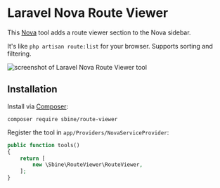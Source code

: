 # Laravel Nova Route Viewer

This [Nova](https://nova.laravel.com/) tool adds a route viewer section to the Nova sidebar.

It's like `php artisan route:list` for your browser. Supports sorting and filtering.

![screenshot of Laravel Nova Route Viewer tool](https://sarabine.com/i//Laravel-Nova-Route-Viewer-Tool.png)

## Installation

Install via [Composer](https://getcomposer.org/):
```
composer require sbine/route-viewer
```

Register the tool in `app/Providers/NovaServiceProvider`:

```php
public function tools()
{
    return [
        new \Sbine\RouteViewer\RouteViewer,
    ];
}
```
